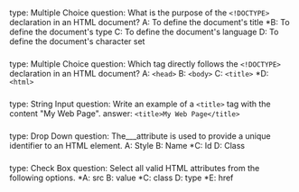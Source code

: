 ###
type: Multiple Choice
question: What is the purpose of the `<!DOCTYPE>` declaration in an HTML document?
A: To define the document's title
*B: To define the document's type
C: To define the document's language
D: To define the document's character set
###
type: Multiple Choice
question: Which tag directly follows the `<!DOCTYPE>` declaration in an HTML document?
A: `<head>`
B: `<body>`
C: `<title>`
*D: `<html>`
###
type: String Input
question: Write an example of a `<title>` tag with the content "My Web Page".
answer: `<title>My Web Page</title>`
###
type: Drop Down
question: The___attribute is used to provide a unique identifier to an HTML element.
A: Style
B: Name
*C: Id
D: Class
###
type: Check Box
question: Select all valid HTML attributes from the following options.
*A: src
B: value
*C: class
D: type
*E: href
###
 
